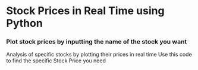# Stock Prices in Real Time using Python

### Plot stock prices by inputting the name of the stock you want 

Analysis of specific stocks by plotting their prices in real time
Use this code to find the specific Stock Price you need
